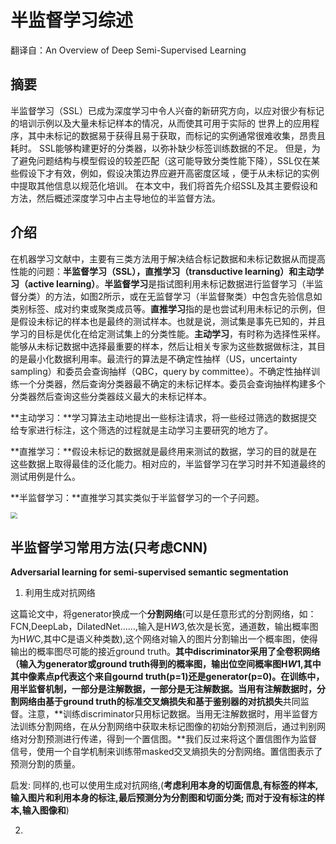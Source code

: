 # 半监督学习综述

翻译自：An Overview of Deep Semi-Supervised Learning

## 摘要

半监督学习（SSL）已成为深度学习中令人兴奋的新研究方向，以应对很少有标记的培训示例以及大量未标记样本的情况，从而使其可用于实际的 世界上的应用程序，其中未标记的数据易于获得且易于获取，而标记的实例通常很难收集，昂贵且耗时。  SSL能够构建更好的分类器，以弥补缺少标签训练数据的不足。 但是，为了避免问题结构与模型假设的较差匹配（这可能导致分类性能下降），SSL仅在某些假设下才有效，例如，假设决策边界应避开高密度区域 ，便于从未标记的实例中提取其他信息以规范化培训。 在本文中，我们将首先介绍SSL及其主要假设和方法，然后概述深度学习中占主导地位的半监督方法。

## 介绍

在机器学习文献中，主要有三类方法用于解决结合标记数据和未标记数据从而提高性能的问题：**半监督学习（SSL），直推学习（transductive learning）和主动学习（active learning）**。**半监督学习**是指试图利用未标记数据进行监督学习（半监督分类）的方法，如图2所示，或在无监督学习（半监督聚类）中包含先验信息如类别标签、成对约束或聚类成员等。**直推学习**指的是也尝试利用未标记的示例，但是假设未标记的样本也是最终的测试样本。也就是说，测试集是事先已知的，并且学习的目标是优化在给定测试集上的分类性能。**主动学习**，有时称为选择性采样。能够从未标记数据中选择最重要的样本，然后让相关专家为这些数据做标注，其目的是最小化数据利用率。最流行的算法是不确定性抽样（US，uncertainty sampling）和委员会查询抽样（QBC，query by committee）。不确定性抽样训练一个分类器，然后查询分类器最不确定的未标记样本。委员会查询抽样构建多个分类器然后查询这些分类器歧义最大的未标记样本。

**主动学习：**学习算法主动地提出一些标注请求，将一些经过筛选的数据提交给专家进行标注，这个筛选的过程就是主动学习主要研究的地方了。

**直推学习：**假设未标记的数据就是最终用来测试的数据，学习的目的就是在这些数据上取得最佳的泛化能力。相对应的，半监督学习在学习时并不知道最终的测试用例是什么。

**半监督学习：**直推学习其实类似于半监督学习的一个子问题。

<img src="https://img-blog.csdnimg.cn/20190906144825288.png?x-oss-process=image/watermark,type_ZmFuZ3poZW5naGVpdGk,shadow_10,text_aHR0cHM6Ly9ibG9nLmNzZG4ubmV0L3FxXzI2ODIyMDI5,size_16,color_FFFFFF,t_70" style="zoom: 67%;" />





## 半监督学习常用方法(只考虑CNN)

**Adversarial learning for semi-supervised semantic segmentation**

1.  利用生成对抗网络

这篇论文中，将generator换成一个**分割网络**(可以是任意形式的分割网络，如：FCN,DeepLab，DilatedNet……,输入是H*W*3,依次是长宽，通道数，输出概率图为H*W*C,其中C是语义种类数),这个网络对输入的图片分割输出一个概率图，使得输出的概率图尽可能的接近ground truth。**其中discriminator采用了全卷积网络（输入为generator或ground truth得到的概率图，输出位空间概率图H*W*1,其中其中像素点p代表这个来自gournd truth(p=1)还是generator(p=0)。**在训练中，用半监督机制，一部分是注解数据，一部分是无注解数据。当用有注解数据时，分割网络由基**于ground truth的标准交叉熵损失和基于鉴别器的对抗损失**共同监督。注意，**训练discriminator只用标记数据。当用无注解数据时，用半监督方法训练分割网络，在从分割网络中获取未标记图像的初始分割预测后，通过判别网络对分割预测进行传递，得到一个置信图。**我们反过来将这个置信图作为监督信号，使用一个自学机制来训练带masked交叉熵损失的分割网络。置信图表示了预测分割的质量。

启发: 同样的,也可以使用生成对抗网络,(**考虑利用本身的切面信息,有标签的样本,输入图片和利用本身的标注,最后预测分为分割图和切面分类; 而对于没有标注的样本,输入图像和**)

2. 

